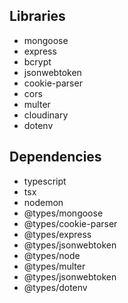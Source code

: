 ## Libraries

- mongoose
- express
- bcrypt
- jsonwebtoken
- cookie-parser
- cors
- multer
- cloudinary
- dotenv

## Dependencies

- typescript
- tsx
- nodemon
- @types/mongoose
- @types/cookie-parser
- @types/express
- @types/jsonwebtoken
- @types/node
- @types/multer
- @types/jsonwebtoken
- @types/dotenv
